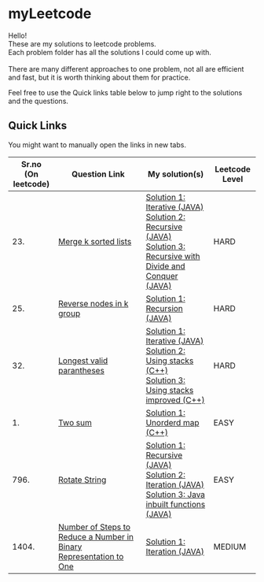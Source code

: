 # myLeetcode

Hello!<br>
These are my solutions to leetcode problems.<br>
Each problem folder has all the solutions I could come up with.<br>
<br>
There are many different approaches to one problem, not all are efficient and fast, but it is worth thinking about them for practice.<br>


Feel free to use the Quick links table below to jump right to the solutions and the questions.


## Quick Links

You might want to manually open the links in new tabs. 

| Sr.no<br>(On leetcode) | Question Link | My solution(s) | Leetcode Level |
| --- | --- | --- | --- |
| 23. | [Merge k sorted lists](https://leetcode.com/problems/merge-k-sorted-lists/) | [Solution 1: Iterative (JAVA)](https://github.com/yashkurkure/myLeetcode/blob/main/merge_k_sorted_lists/solution0.java)<br>[Solution 2: Recursive (JAVA)](https://github.com/yashkurkure/myLeetcode/blob/main/merge_k_sorted_lists/solution1.java)<br>[Solution 3: Recursive with Divide and Conquer (JAVA)](https://github.com/yashkurkure/myLeetcode/blob/main/merge_k_sorted_lists/solution2.java)| HARD |
| 25. | [Reverse nodes in k group](https://leetcode.com/problems/reverse-nodes-in-k-group/) | [Solution 1: Recursion (JAVA)](https://github.com/yashkurkure/myLeetcode/blob/main/reverse_nodes_in_k_group/Solution0.java)| HARD |
| 32. | [Longest valid parantheses](https://leetcode.com/problems/longest-valid-parentheses/) | [Solution 1: Iterative (JAVA)](https://github.com/yashkurkure/myLeetcode/blob/main/longest_valid_parantheses/Solution0.java)<br>[Solution 2: Using stacks (C++)](https://github.com/yashkurkure/myLeetcode/blob/main/longest_valid_parantheses/Solution1.cpp)<br>[Solution 3: Using stacks improved (C++)](https://github.com/yashkurkure/myLeetcode/blob/main/longest_valid_parantheses/Solution2.cpp)| HARD |
| 1. | [Two sum](https://leetcode.com/problems/two-sum/) | [Solution 1: Unorderd map (C++)](https://github.com/yashkurkure/myLeetcode/blob/main/two_sum/Solution0.cpp)| EASY |
| 796. | [Rotate String](https://leetcode.com/problems/rotate-string/) |  [Solution 1: Recursive (JAVA)](https://github.com/yashkurkure/myLeetcode/blob/main/rotate_string/Solution0.java)<br>[Solution 2: Iteration (JAVA)](https://github.com/yashkurkure/myLeetcode/blob/main/rotate_string/Solution1.java)<br>[Solution 3: Java inbuilt functions (JAVA)](https://github.com/yashkurkure/myLeetcode/blob/main/rotate_string/Solution2.java) | EASY |
| 1404. | [Number of Steps to Reduce a Number in Binary Representation to One](https://leetcode.com/problems/number-of-steps-to-reduce-a-number-in-binary-representation-to-one/) | [Solution 1: Iteration (JAVA)](https://github.com/yashkurkure/myLeetcode/blob/main/steps_to_reduce_binary_to_one/Solution0.java)| MEDIUM |